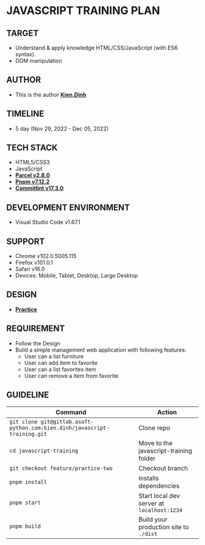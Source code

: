 # JAVASCRIPT TRAINING PLAN
## TARGET
- Understand & apply knowledge HTML/CSS/JavaScript (with ES6 syntax).
- DOM manipulation
## AUTHOR
- This is the author **[Kien.Dinh](https://gitlab.asoft-python.com/kien.dinh)**
## TIMELINE
- 5 day (Nov 29, 2022 - Dec 05, 2022)
## TECH STACK
- HTML5/CSS3
- JavaScript
- **[Parcel v2.8.0](https://parceljs.org/getting-started/webapp/)**
- **[Pnpm v7.12.2](https://pnpm.io/installation)**
- **[Commitlint v17.3.0](https://github.com/conventional-changelog/commitlint)**
## DEVELOPMENT ENVIRONMENT
- Visual Studio Code v1.67.1
## SUPPORT
- Chrome v102.0.5005.115
- Firefox v101.0.1
- Safari v16.0
- Devices: Mobile, Tablet, Desktop, Large Desktop
## DESIGN
- **[Practice](https://www.figma.com/file/KSIsnjtFJPDNocwZHyqpdZ/AI-Furniture-E-commerce-UI-Kit-(Community)?node-id=0%3A1&t=dDL5t77y4sF0yzLf-0)**
## REQUIREMENT
- Follow the Design
- Build a simple management web application with following features:
  + User can a list furniture
  + User can add item to favorite
  + User can a list favorites item
  + User can remove a item from favorite
## GUIDELINE
| Command     | Action      |
| ----------- | ----------- |
| `git clone git@gitlab.asoft-python.com:kien.dinh/javascript-training.git` | Clone repo |
| `cd javascript-training`   | Move to the javascript-training folder |
| `git checkout feature/practice-two` | Checkout branch |
| `pnpm install` | Installs dependencies |
| `pnpm start`   | Start local dev server at `localhost:1234` |
| `pnpm build`   | Build your production site to `./dist` |
